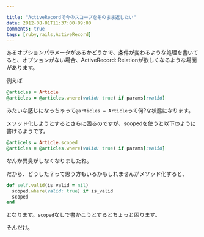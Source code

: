 ```yaml
---

title: "ActiveRecordで今のスコープをそのまま返したい"
date: 2012-08-01T11:37:00+09:00
comments: true
tags: [ruby,rails,ActiveRecord]
---
```


あるオプションパラメータがあるかどうかで、条件が変わるような処理を書いてると、オプションがない場合、ActiveRecord::Relationが欲しくなるような場面があります。

例えば

```ruby
@articles = Article
@articles = @articles.where(valid: true) if params[:valid]

```
みたいな感じになっちゃって`@articles = Article`って何?な状態になります。

メソッド化しようとするとさらに困るのですが、scopedを使うと以下のように書けるようです。

```ruby
@articels = Article.scoped
@articles = @articles.where(valid: true) if params[:valid]
```

なんか異臭がしなくなりましたね。

だから、どうした？って思う方もいるかもしれませんがメソッド化すると、

```ruby
def self.valid(is_valid = nil)
  scoped.where(valid: true) if is_valid
  scoped
end
```
となります。`scoped`なしで書かこうとするとちょっと困ります。

そんだけ。
